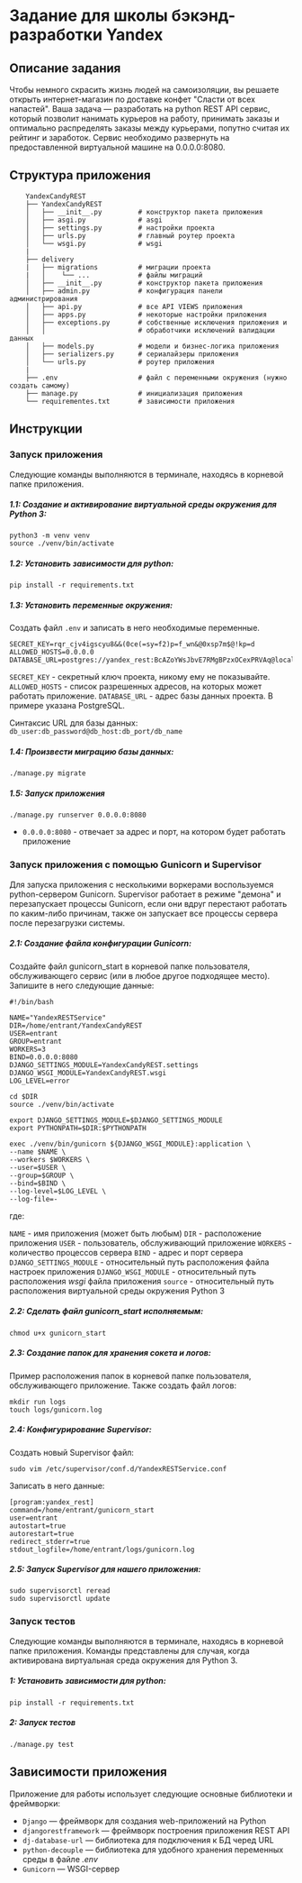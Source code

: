 # Задание для школы бэкэнд-разработки Yandex 

## Описание задания

Чтобы немного скрасить жизнь людей на самоизоляции, вы решаете открыть интернет-магазин по доставке конфет "Сласти от всех напастей".
Ваша задача — разработать на python REST API сервис, который позволит нанимать курьеров на работу, принимать заказы и оптимально распределять заказы между курьерами, попутно считая их рейтинг и заработок.
Сервис необходимо развернуть на предоставленной виртуальной машине на 0.0.0.0:8080.

## Структура приложения

        YandexCandyREST
        ├── YandexCandyREST
        │   ├── __init__.py         # конструктор пакета приложения
        │   ├── asgi.py             # asgi
        │   ├── settings.py         # настройки проекта
        │   ├── urls.py             # главный роутер проекта
        │   └── wsgi.py             # wsgi
        |
        ├── delivery
        |   ├── migrations          # миграции проекта
        |   │    └── ...            # файлы миграций
        │   ├── __init__.py         # конструктор пакета приложения
        │   ├── admin.py            # конфигурация панели администрирования
        │   ├── api.py              # все API VIEWS приложения
        │   ├── apps.py             # некоторые настройки приложения
        │   ├── exceptions.py       # собственные исключения приложения и 
        │   │                       # обработчики исключений валидации данных
        │   ├── models.py           # модели и бизнес-логика приложения
        │   ├── serializers.py      # сериалайзеры приложения
        │   └── urls.py             # роутер приложения
        |  
        ├── .env                    # файл с переменными окружения (нужно создать самому)
        ├── manage.py               # инициализация приложения
        └── requirementes.txt       # зависимости приложения

## Инструкции

### Запуск приложения

Следующие команды выполняются в терминале, находясь в корневой папке приложения.

##### 1.1: Создание и активирование виртуальной среды окружения для Python 3:

	python3 -m venv venv
    source ./venv/bin/activate

##### 1.2: Установить зависимости для python:

	pip install -r requirements.txt

##### 1.3: Установить переменные окружения:

Создать файл `.env` и записать в него необходимые переменные.

	SECRET_KEY=rqr_cjv4igscyu8&&(0ce(=sy=f2)p=f_wn&@0xsp7m$@!kp=d
    ALLOWED_HOSTS=0.0.0.0
    DATABASE_URL=postgres://yandex_rest:BcAZoYWsJbvE7RMgBPzxOCexPRVAq@localhost:5432/yandex_rest_db

`SECRET_KEY` - секретный ключ проекта, никому ему не показывайте. 
`ALLOWED_HOSTS` - список разрешенных адресов, на которых может работать приложение. 
`DATABASE_URL` - адрес базы данных проекта. В примере указана PostgreSQL.

Синтаксис URL для базы данных:
`db_user:db_password@db_host:db_port/db_name`

##### 1.4: Произвести миграцию базы данных:

    ./manage.py migrate

##### 1.5: Запуск приложения

	./manage.py runserver 0.0.0.0:8080


 * `0.0.0.0:8080` - отвечает за адрес и порт, на котором будет работать приложение

### Запуск приложения с помощью Gunicorn и Supervisor

Для запуска приложения с несколькими воркерами воспользуемся python-сервером Gunicorn. Supervisor работает в режиме "демона" и перезапускает процессы Gunicorn, если они вдруг перестают работать по каким-либо причинам, также он запускает все процессы сервера после перезагрузки системы.

##### 2.1: Создание файла конфигурации Gunicorn:

Создайте файл gunicorn_start в корневой папке пользователя, обслуживающего сервис (или в любое другое подходящее место). Запишите в него следующие данные:

    #!/bin/bash

    NAME="YandexRESTService"
    DIR=/home/entrant/YandexCandyREST
    USER=entrant
    GROUP=entrant
    WORKERS=3
    BIND=0.0.0.0:8080
    DJANGO_SETTINGS_MODULE=YandexCandyREST.settings
    DJANGO_WSGI_MODULE=YandexCandyREST.wsgi
    LOG_LEVEL=error

    cd $DIR
    source ./venv/bin/activate

    export DJANGO_SETTINGS_MODULE=$DJANGO_SETTINGS_MODULE
    export PYTHONPATH=$DIR:$PYTHONPATH

    exec ./venv/bin/gunicorn ${DJANGO_WSGI_MODULE}:application \
    --name $NAME \
    --workers $WORKERS \
    --user=$USER \
    --group=$GROUP \
    --bind=$BIND \
    --log-level=$LOG_LEVEL \
    --log-file=- 

где:

`NAME` - имя приложения (может быть любым)
`DIR` - расположение приложения
`USER` - пользователь, обслуживающий приложение
`WORKERS` - количество процессов сервера
`BIND` - адрес и порт сервера
`DJANGO_SETTINGS_MODULE` - относительный путь расположения файла настроек приложения
`DJANGO_WSGI_MODULE` - относительный путь расположения *wsgi* файла приложения
`source` - относительный путь расположения виртуальной среды окружения Python 3

##### 2.2: Сделать файл gunicorn_start  исполняемым:

    chmod u+x gunicorn_start

##### 2.3: Создание папок для хранения сокета и логов:

Пример расположения папок в корневой папке пользователя, обслуживающего приложение. Также создать файл логов:

    mkdir run logs
    touch logs/gunicorn.log

##### 2.4: Конфигурирование Supervisor:

Создать новый Supervisor файл:

    sudo vim /etc/supervisor/conf.d/YandexRESTService.conf

Записать в него данные:

    [program:yandex_rest]
    command=/home/entrant/gunicorn_start
    user=entrant
    autostart=true
    autorestart=true
    redirect_stderr=true
    stdout_logfile=/home/entrant/logs/gunicorn.log

##### 2.5: Запуск Supervisor для нашего приложения:

    sudo supervisorctl reread
    sudo supervisorctl update


### Запуск тестов

Следующие команды выполняются в терминале, находясь в корневой папке приложения. Команды представлены для случая, когда активирована виртуальная среда окружения для Python 3.

##### 1: Установить зависимости для python:

	pip install -r requirements.txt

##### 2: Запуск тестов

	./manage.py test

## Зависимости приложения

Приложение для работы использует следующие основные библиотеки и фреймворки:

- `Django` — фреймворк для создания web-приложений на Python
- `djangorestframework` — фреймворк построения приложения REST API
- `dj-database-url` — библиотека для подключения к БД черед URL
- `python-decouple` — библиотека для удобного хранения переменных среды в файле *.env*
- `Gunicorn` — WSGI-сервер
